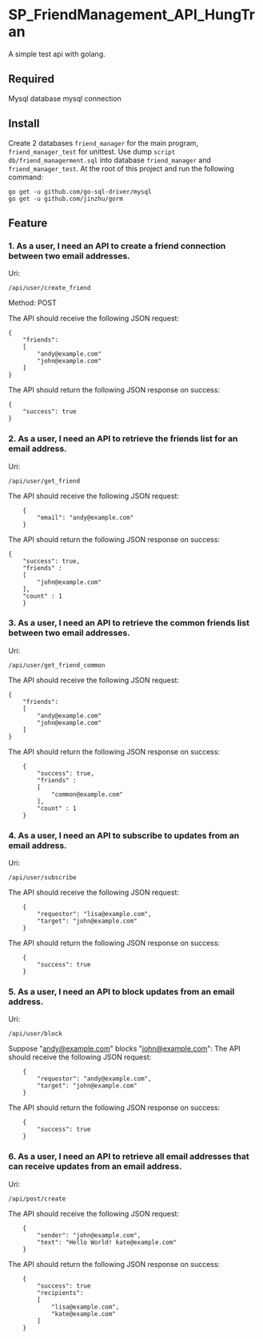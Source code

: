 # SP_FriendManagement_API_HungTran
A simple test api with golang.
## Required
Mysql database mysql connection
## Install
Create 2 databases ```friend_manager``` for the main program, ```friend_manager_test``` for unittest.
Use dump ```script db/friend_managerment.sql``` into database ```friend_manager``` and ```friend_manager_test```.
At the root of this project and run the following command:
```
go get -u github.com/go-sql-driver/mysql
go get -u github.com/jinzhu/gorm
```
## Feature

### 1. As a user, I need an API to create a friend connection between two email addresses.

Uri:
```
/api/user/create_friend
```
Method: POST

The API should receive the following JSON request:
```
{
    "friends":
    [
        "andy@example.com"
        "john@example.com"
    ]
}
```
The API should return the following JSON response on success:
```
{
    "success": true
}
```
### 2. As a user, I need an API to retrieve the friends list for an email address.
Uri:
```
/api/user/get_friend
```
The API should receive the following JSON request:
```
    {
        "email": "andy@example.com"
    }
```
The API should return the following JSON response on success:
```
{
    "success": true,
    "friends" :
    [
        "john@example.com"
    ],
    "count" : 1
    }
```
### 3. As a user, I need an API to retrieve the common friends list between two email addresses.
Uri:
```
/api/user/get_friend_common
```
The API should receive the following JSON request:
```
{
    "friends":
    [
        "andy@example.com"
        "john@example.com"
    ]
}
```
The API should return the following JSON response on success:
```
    {
        "success": true,
        "friends" :
        [
            "common@example.com"
        ],
        "count" : 1
    }
```

### 4. As a user, I need an API to subscribe to updates from an email address.
Uri:
```
/api/user/subscribe
```
The API should receive the following JSON request:
```
    {
        "requestor": "lisa@example.com",
        "target": "john@example.com"
    }
```
The API should return the following JSON response on success:
```
    {
        "success": true
    }
```

### 5. As a user, I need an API to block updates from an email address.
Uri:
```
/api/user/block
```

Suppose "andy@example.com" blocks "john@example.com":
The API should receive the following JSON request:
```
    {
        "requestor": "andy@example.com",
        "target": "john@example.com"
    }
```
The API should return the following JSON response on success:
```
    {
        "success": true
    }
```

### 6. As a user, I need an API to retrieve all email addresses that can receive updates from an email address.
Uri:
```
/api/post/create
```

The API should receive the following JSON request:
```
    {
        "sender": "john@example.com",
        "text": "Hello World! kate@example.com"
    }
```
The API should return the following JSON response on success:
```
    {
        "success": true
        "recipients":
        [
            "lisa@example.com",
            "kate@example.com"
        ]
    }
```
